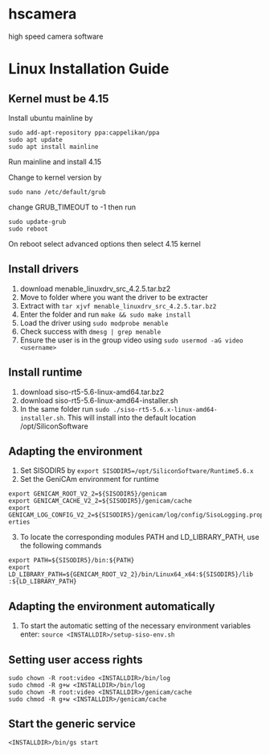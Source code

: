 # hscamera
high speed camera software


# Linux Installation Guide

## Kernel must be 4.15
Install ubuntu mainline by 
``` 
sudo add-apt-repository ppa:cappelikan/ppa
sudo apt update
sudo apt install mainline
```
Run mainline and install 4.15

Change to kernel version by
```
sudo nano /etc/default/grub
```
change GRUB_TIMEOUT to -1 then run
```
sudo update-grub
sudo reboot
```
On reboot select advanced options then select 4.15 kernel


## Install drivers
1. download menable_linuxdrv_src_4.2.5.tar.bz2
2. Move to folder where you want the driver to be extracter
3. Extract with ```tar xjvf menable_linuxdrv_src_4.2.5.tar.bz2```
4. Enter the folder and run ```make && sudo make install```
5. Load the driver using ```sudo modprobe menable```
6. Check success with ```dmesg | grep menable```
7. Ensure the user is in the group video using ```sudo usermod -aG video <username>```

## Install runtime
1. download siso-rt5-5.6-linux-amd64.tar.bz2
2. download siso-rt5-5.6-linux-amd64-installer.sh
3. In the same folder run ```sudo ./siso-rt5-5.6.x-linux-amd64-installer.sh```. This will install into the default location /opt/SiliconSoftware

## Adapting the environment
1. Set SISODIR5 by ```export SISODIR5=/opt/SiliconSoftware/Runtime5.6.x```
2. Set the GeniCAm environment for runtime
```angular2html
export GENICAM_ROOT_V2_2=${SISODIR5}/genicam
export GENICAM_CACHE_V2_2=${SISODIR5}/genicam/cache
export
GENICAM_LOG_CONFIG_V2_2=${SISODIR5}/genicam/log/config/SisoLogging.prop
erties
``` 
3. To locate the corresponding modules PATH and LD_LIBRARY_PATH, use the following
commands
```angular2html
export PATH=${SISODIR5}/bin:${PATH}
export
LD_LIBRARY_PATH=${GENICAM_ROOT_V2_2}/bin/Linux64_x64:${SISODIR5}/lib
:${LD_LIBRARY_PATH}
```

## Adapting the environment automatically
1. To start the automatic setting of the necessary environment variables enter:
```source <INSTALLDIR>/setup-siso-env.sh ```

## Setting user access rights
```
sudo chown -R root:video <INSTALLDIR>/bin/log
sudo chmod -R g+w <INSTALLDIR>/bin/log
sudo chown -R root:video <INSTALLDIR>/genicam/cache
sudo chmod -R g+w <INSTALLDIR>/genicam/cache
```

## Start the generic service
```<INSTALLDIR>/bin/gs start```
